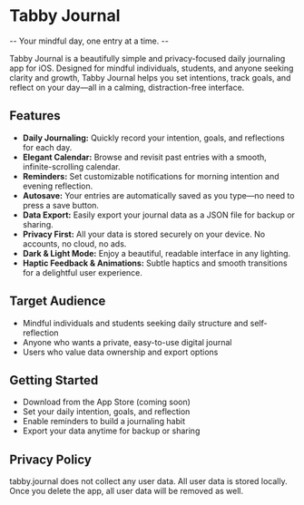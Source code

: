 # Tabby Journal

-- Your mindful day, one entry at a time.  -- 

Tabby Journal is a beautifully simple and privacy-focused daily journaling app for iOS. Designed for mindful individuals, students, and anyone seeking clarity and growth, Tabby Journal helps you set intentions, track goals, and reflect on your day—all in a calming, distraction-free interface.

## Features

- **Daily Journaling:** Quickly record your intention, goals, and reflections for each day.
- **Elegant Calendar:** Browse and revisit past entries with a smooth, infinite-scrolling calendar.
- **Reminders:** Set customizable notifications for morning intention and evening reflection.
- **Autosave:** Your entries are automatically saved as you type—no need to press a save button.
- **Data Export:** Easily export your journal data as a JSON file for backup or sharing.
- **Privacy First:** All your data is stored securely on your device. No accounts, no cloud, no ads.
- **Dark & Light Mode:** Enjoy a beautiful, readable interface in any lighting.
- **Haptic Feedback & Animations:** Subtle haptics and smooth transitions for a delightful user experience.

## Target Audience
- Mindful individuals and students seeking daily structure and self-reflection
- Anyone who wants a private, easy-to-use digital journal
- Users who value data ownership and export options

## Getting Started
- Download from the App Store (coming soon)
- Set your daily intention, goals, and reflection
- Enable reminders to build a journaling habit
- Export your data anytime for backup or sharing

## Privacy Policy 

tabby.journal does not collect any user data. All user data is stored locally. Once you delete the app, all user data will be removed as well. 
